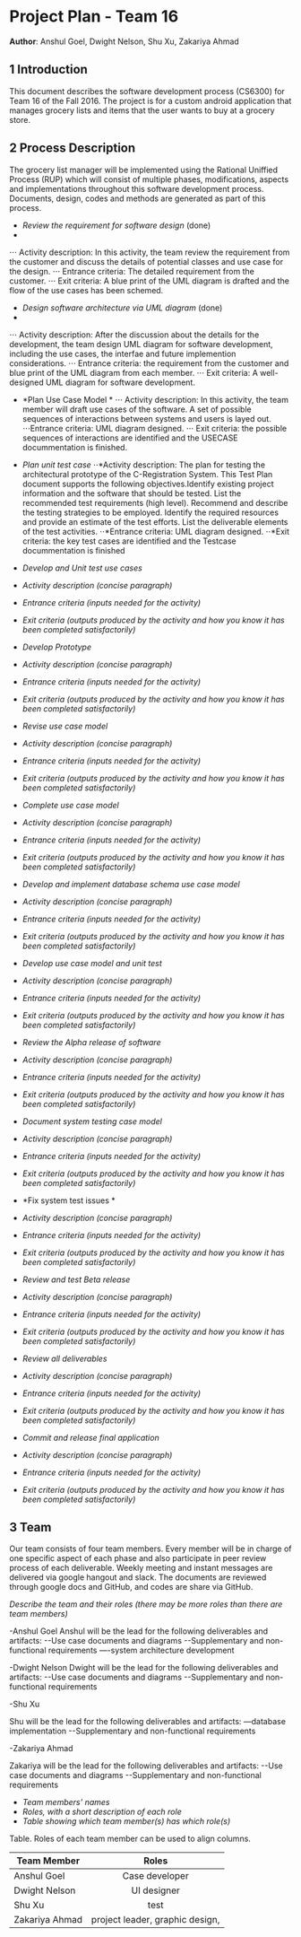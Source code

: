 # Project Plan - Team 16

**Author**: Anshul Goel, Dwight Nelson, Shu Xu, Zakariya Ahmad

## 1 Introduction

This document describes the software development process (CS6300) for Team 16  of the Fall 2016. The project is for a custom android application that manages grocery lists and items that the user wants to buy at a grocery store. 

## 2 Process Description

The grocery list manager will be implemented using the Rational Uniffied Process (RUP) which will consist of multiple phases, modifications, aspects and implementations throughout this software development process. Documents, design, codes and methods are generated as part of this process. 

- *Review the requirement for software design* (done)
- 
⋅⋅⋅ Activity description: In this activity, the team review the requirement from the customer and discuss the details of potential classes and use case for the design.
⋅⋅⋅ Entrance criteria: The detailed requirement from the customer.
⋅⋅⋅ Exit criteria: A blue print of the UML diagram is drafted and the flow of the use cases has been schemed.

- *Design software architecture via UML diagram* (done)
- 
⋅⋅⋅  Activity description: After the discussion about the details for the development, the team design UML diagram for software development, including the use cases, the interfae and future implemention considerations.
⋅⋅⋅  Entrance criteria: the requirement from the customer and blue print of the UML diagram from each member.
⋅⋅⋅ Exit criteria: A well-designed UML diagram for software development.

- *Plan Use Case Model *
⋅⋅⋅ Activity description: In this activity, the team member will draft use cases of the software.  A set of possible sequences of interactions between systems and users is layed out.
⋅⋅⋅Entrance criteria: UML diagram designed.
⋅⋅⋅ Exit criteria: the possible sequences of interactions are identified and the USECASE docummentation is finished.

- *Plan unit test case*
⋅⋅*Activity description: The plan for testing the architectural prototype of the C-Registration System. This Test Plan document supports the following objectives.Identify existing project information and the software that should be tested.
List the recommended test requirements (high level).
Recommend and describe the testing strategies to be employed.
Identify the required resources and provide an estimate of the test efforts.
List the deliverable elements of the test activities.
⋅⋅*Entrance criteria: UML diagram designed.
⋅⋅*Exit criteria: the key test cases are identified and the Testcase docummentation is finished


- *Develop and Unit test use cases*
- *Activity description (concise paragraph)*
- *Entrance criteria (inputs needed for the activity)*
- *Exit criteria (outputs produced by the activity and how you know it has been completed satisfactorily)*

- *Develop Prototype*
- *Activity description (concise paragraph)*
- *Entrance criteria (inputs needed for the activity)*
- *Exit criteria (outputs produced by the activity and how you know it has been completed satisfactorily)*


- *Revise use case model*
- *Activity description (concise paragraph)*
- *Entrance criteria (inputs needed for the activity)*
- *Exit criteria (outputs produced by the activity and how you know it has been completed satisfactorily)*


- *Complete use case model*
- *Activity description (concise paragraph)*
- *Entrance criteria (inputs needed for the activity)*
- *Exit criteria (outputs produced by the activity and how you know it has been completed satisfactorily)*

- *Develop and implement database schema use case model*
- *Activity description (concise paragraph)*
- *Entrance criteria (inputs needed for the activity)*
- *Exit criteria (outputs produced by the activity and how you know it has been completed satisfactorily)*

- *Develop use case model and unit test*
- *Activity description (concise paragraph)*
- *Entrance criteria (inputs needed for the activity)*
- *Exit criteria (outputs produced by the activity and how you know it has been completed satisfactorily)*

- *Review the Alpha release of software*
- *Activity description (concise paragraph)*
- *Entrance criteria (inputs needed for the activity)*
- *Exit criteria (outputs produced by the activity and how you know it has been completed satisfactorily)*

- *Document system testing case model*
- *Activity description (concise paragraph)*
- *Entrance criteria (inputs needed for the activity)*
- *Exit criteria (outputs produced by the activity and how you know it has been completed satisfactorily)*

- *Fix system test issues *
- *Activity description (concise paragraph)*
- *Entrance criteria (inputs needed for the activity)*
- *Exit criteria (outputs produced by the activity and how you know it has been completed satisfactorily)*

- *Review and test Beta release*
- *Activity description (concise paragraph)*
- *Entrance criteria (inputs needed for the activity)*
- *Exit criteria (outputs produced by the activity and how you know it has been completed satisfactorily)*


- *Review all deliverables*
- *Activity description (concise paragraph)*
- *Entrance criteria (inputs needed for the activity)*
- *Exit criteria (outputs produced by the activity and how you know it has been completed satisfactorily)*


- *Commit and release final application*
- *Activity description (concise paragraph)*
- *Entrance criteria (inputs needed for the activity)*
- *Exit criteria (outputs produced by the activity and how you know it has been completed satisfactorily)*


## 3 Team
Our team consists of four team members. Every member will be in charge of one specific aspect of each phase and also participate in peer review process of each deliverable. Weekly meeting and instant messages are delivered via google hangout and slack. The documents are reviewed through google docs and GitHub, and codes are share via GitHub.

*Describe the team and their roles (there may be more roles than there are team members)*

-Anshul Goel
Anshul will be the lead for the following deliverables and artifacts:
--Use case documents and diagrams
--Supplementary and non-functional requirements
—-system architecture development


-Dwight Nelson
Dwight will be the lead for the following deliverables and artifacts:
--Use case documents and diagrams
--Supplementary and non-functional requirements


-Shu Xu

Shu will be the lead for the following deliverables and artifacts:
—database implementation
--Supplementary and non-functional requirements


-Zakariya Ahmad

Zakariya will be the lead for the following deliverables and artifacts:
--Use case documents and diagrams
--Supplementary and non-functional requirements


- *Team members' names*
- *Roles, with a short description of each role*
- *Table showing which team member(s) has which role(s)*


Table. Roles of each team member can be used to align columns.

| Team Member   | Roles         |
| ------------- |:-------------:| 
| Anshul Goel   | Case developer |
| Dwight Nelson | UI designer      |  
| Shu Xu| test|    
| Zakariya Ahmad| project leader, graphic design, |   

